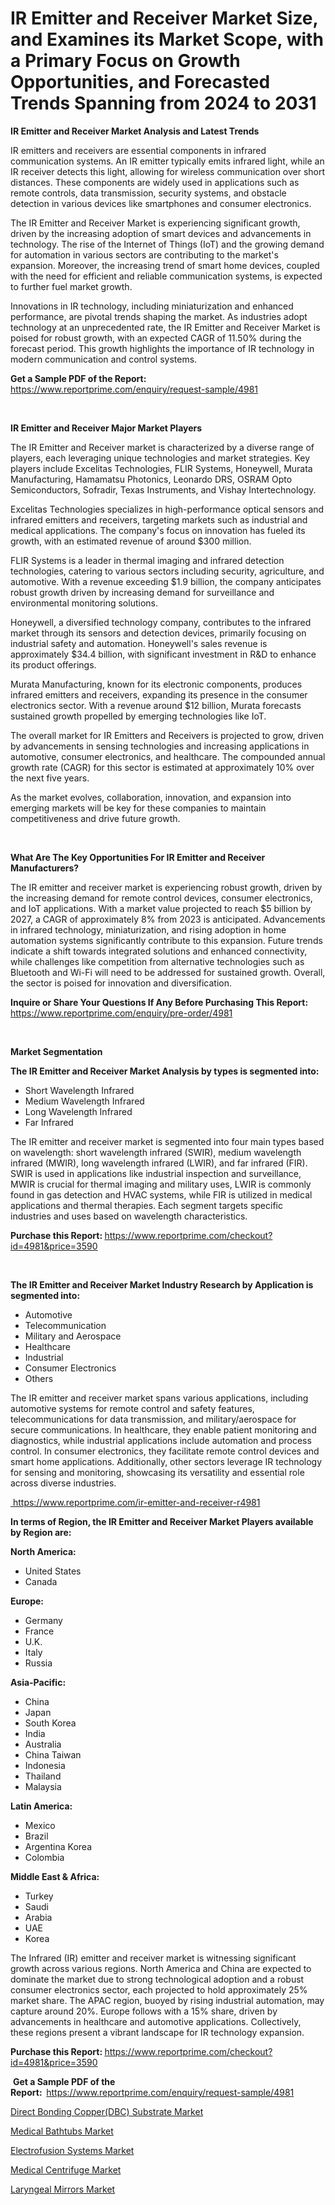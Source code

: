 <p><h1>IR Emitter and Receiver Market Size, and Examines its Market Scope, with a Primary Focus on Growth Opportunities, and Forecasted Trends Spanning from 2024 to 2031</h1></p><p><strong>IR Emitter and Receiver Market Analysis and Latest Trends</strong></p>
<p><p>IR emitters and receivers are essential components in infrared communication systems. An IR emitter typically emits infrared light, while an IR receiver detects this light, allowing for wireless communication over short distances. These components are widely used in applications such as remote controls, data transmission, security systems, and obstacle detection in various devices like smartphones and consumer electronics.</p><p>The IR Emitter and Receiver Market is experiencing significant growth, driven by the increasing adoption of smart devices and advancements in technology. The rise of the Internet of Things (IoT) and the growing demand for automation in various sectors are contributing to the market's expansion. Moreover, the increasing trend of smart home devices, coupled with the need for efficient and reliable communication systems, is expected to further fuel market growth.</p><p>Innovations in IR technology, including miniaturization and enhanced performance, are pivotal trends shaping the market. As industries adopt technology at an unprecedented rate, the IR Emitter and Receiver Market is poised for robust growth, with an expected CAGR of 11.50% during the forecast period. This growth highlights the importance of IR technology in modern communication and control systems.</p></p>
<p><strong>Get a Sample PDF of the Report:&nbsp;</strong> <a href="https://www.reportprime.com/enquiry/request-sample/4981">https://www.reportprime.com/enquiry/request-sample/4981</a></p>
<p>&nbsp;</p>
<p><strong>IR Emitter and Receiver Major Market Players</strong></p>
<p><p>The IR Emitter and Receiver market is characterized by a diverse range of players, each leveraging unique technologies and market strategies. Key players include Excelitas Technologies, FLIR Systems, Honeywell, Murata Manufacturing, Hamamatsu Photonics, Leonardo DRS, OSRAM Opto Semiconductors, Sofradir, Texas Instruments, and Vishay Intertechnology.</p><p>Excelitas Technologies specializes in high-performance optical sensors and infrared emitters and receivers, targeting markets such as industrial and medical applications. The company's focus on innovation has fueled its growth, with an estimated revenue of around $300 million. </p><p>FLIR Systems is a leader in thermal imaging and infrared detection technologies, catering to various sectors including security, agriculture, and automotive. With a revenue exceeding $1.9 billion, the company anticipates robust growth driven by increasing demand for surveillance and environmental monitoring solutions.</p><p>Honeywell, a diversified technology company, contributes to the infrared market through its sensors and detection devices, primarily focusing on industrial safety and automation. Honeywell's sales revenue is approximately $34.4 billion, with significant investment in R&D to enhance its product offerings.</p><p>Murata Manufacturing, known for its electronic components, produces infrared emitters and receivers, expanding its presence in the consumer electronics sector. With a revenue around $12 billion, Murata forecasts sustained growth propelled by emerging technologies like IoT.</p><p>The overall market for IR Emitters and Receivers is projected to grow, driven by advancements in sensing technologies and increasing applications in automotive, consumer electronics, and healthcare. The compounded annual growth rate (CAGR) for this sector is estimated at approximately 10% over the next five years. </p><p>As the market evolves, collaboration, innovation, and expansion into emerging markets will be key for these companies to maintain competitiveness and drive future growth.</p></p>
<p>&nbsp;</p>
<p><strong>What Are The Key Opportunities For IR Emitter and Receiver Manufacturers?</strong></p>
<p><p>The IR emitter and receiver market is experiencing robust growth, driven by the increasing demand for remote control devices, consumer electronics, and IoT applications. With a market value projected to reach $5 billion by 2027, a CAGR of approximately 8% from 2023 is anticipated. Advancements in infrared technology, miniaturization, and rising adoption in home automation systems significantly contribute to this expansion. Future trends indicate a shift towards integrated solutions and enhanced connectivity, while challenges like competition from alternative technologies such as Bluetooth and Wi-Fi will need to be addressed for sustained growth. Overall, the sector is poised for innovation and diversification.</p></p>
<p><strong>Inquire or Share Your Questions If Any Before Purchasing This Report:</strong> <a href="https://www.reportprime.com/enquiry/pre-order/4981">https://www.reportprime.com/enquiry/pre-order/4981</a></p>
<p>&nbsp;</p>
<p><strong>Market Segmentation</strong></p>
<p><strong>The IR Emitter and Receiver Market Analysis by types is segmented into:</strong></p>
<p><ul><li>Short Wavelength Infrared</li><li>Medium Wavelength Infrared</li><li>Long Wavelength Infrared</li><li>Far Infrared</li></ul></p>
<p><p>The IR emitter and receiver market is segmented into four main types based on wavelength: short wavelength infrared (SWIR), medium wavelength infrared (MWIR), long wavelength infrared (LWIR), and far infrared (FIR). SWIR is used in applications like industrial inspection and surveillance, MWIR is crucial for thermal imaging and military uses, LWIR is commonly found in gas detection and HVAC systems, while FIR is utilized in medical applications and thermal therapies. Each segment targets specific industries and uses based on wavelength characteristics.</p></p>
<p><strong>Purchase this Report:&nbsp;</strong><a href="https://www.reportprime.com/checkout?id=4981&price=3590">https://www.reportprime.com/checkout?id=4981&price=3590</a></p>
<p>&nbsp;</p>
<p><strong>The IR Emitter and Receiver Market Industry Research by Application is segmented into:</strong></p>
<p><ul><li>Automotive</li><li>Telecommunication</li><li>Military and Aerospace</li><li>Healthcare</li><li>Industrial</li><li>Consumer Electronics</li><li>Others</li></ul></p>
<p><p>The IR emitter and receiver market spans various applications, including automotive systems for remote control and safety features, telecommunications for data transmission, and military/aerospace for secure communications. In healthcare, they enable patient monitoring and diagnostics, while industrial applications include automation and process control. In consumer electronics, they facilitate remote control devices and smart home applications. Additionally, other sectors leverage IR technology for sensing and monitoring, showcasing its versatility and essential role across diverse industries.</p></p>
<p><a href="https://www.reportprime.com/ir-emitter-and-receiver-r4981">&nbsp;https://www.reportprime.com/ir-emitter-and-receiver-r4981</a></p>
<p><strong>In terms of Region, the IR Emitter and Receiver Market Players available by Region are:</strong></p>
<p>
    <p> <strong> North America: </strong>
        <ul>
            <li>United States</li>
            <li>Canada</li>
        </ul>
        </p> 
    <p> <strong> Europe: </strong>
        <ul>
            <li>Germany</li>
            <li>France</li>
            <li>U.K.</li>
            <li>Italy</li>
            <li>Russia</li>
        </ul>
        </p> 
    <p> <strong> Asia-Pacific: </strong>
        <ul>
            <li>China</li>
            <li>Japan</li>
            <li>South Korea</li>
            <li>India</li>
            <li>Australia</li>
            <li>China Taiwan</li>
            <li>Indonesia</li>
            <li>Thailand</li>
            <li>Malaysia</li>
        </ul>
        </p> 
    <p> <strong> Latin America: </strong>
        <ul>
            <li>Mexico</li>
            <li>Brazil</li>
            <li>Argentina Korea</li>
            <li>Colombia</li>
        </ul>
        </p> 
    <p> <strong> Middle East & Africa: </strong>
        <ul>
            <li>Turkey</li>
            <li>Saudi</li>
            <li>Arabia</li>
            <li>UAE</li>
            <li>Korea</li>
        </ul>
    </p>
    </p>
<p><p>The Infrared (IR) emitter and receiver market is witnessing significant growth across various regions. North America and China are expected to dominate the market due to strong technological adoption and a robust consumer electronics sector, each projected to hold approximately 25% market share. The APAC region, buoyed by rising industrial automation, may capture around 20%. Europe follows with a 15% share, driven by advancements in healthcare and automotive applications. Collectively, these regions present a vibrant landscape for IR technology expansion.</p></p>
<p><strong>Purchase this Report: </strong><a href="https://www.reportprime.com/checkout?id=4981&price=3590">https://www.reportprime.com/checkout?id=4981&price=3590</a></p>
<p>&nbsp;<strong>Get a Sample PDF of the Report:&nbsp;&nbsp;</strong><a href="https://www.reportprime.com/enquiry/request-sample/4981">https://www.reportprime.com/enquiry/request-sample/4981</a></p>
<p><strong></strong></p>
<p><p><a href="https://issuu.com/reportprime-2/docs/direct-bonding-copperdbc-substrate-_34db5f6c8d292e">Direct Bonding Copper(DBC) Substrate Market</a></p><p><a href="https://www.linkedin.com/pulse/global-medical-bathtubs-market-analysis-key-trends-future-50nqe?trackingId=Nb90b%2BIvQK%2BMjMzTjhEYKg%3D%3D">Medical Bathtubs Market</a></p><p><a href="https://issuu.com/reportprime-2/docs/electrofusion-systems-market-size-2_33c446b6c8424f">Electrofusion Systems Market</a></p><p><a href="https://www.linkedin.com/pulse/medical-centrifuge-market-global-regional-analysis-focus-a3nie?trackingId=1qgeRT3OQdSJGt55Pr2qDg%3D%3D">Medical Centrifuge Market</a></p><p><a href="https://www.linkedin.com/pulse/laryngeal-mirrors-market-size-growing-cagr-94-report-covers-i0ove?trackingId=S80K6Q3MSQa51Zq1RXg2XA%3D%3D">Laryngeal Mirrors Market</a></p></p>